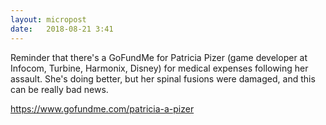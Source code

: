 ```yaml
---
layout: micropost
date:   2018-08-21 3:41
---
```


Reminder that there's a GoFundMe for Patricia Pizer (game developer at Infocom, Turbine, Harmonix, Disney) for medical expenses following her assault. She's doing better, but her spinal fusions were damaged, and this can be really bad news. 

<a href="https://www.gofundme.com/patricia-a-pizer">https://www.gofundme.com/patricia-a-pizer</a>